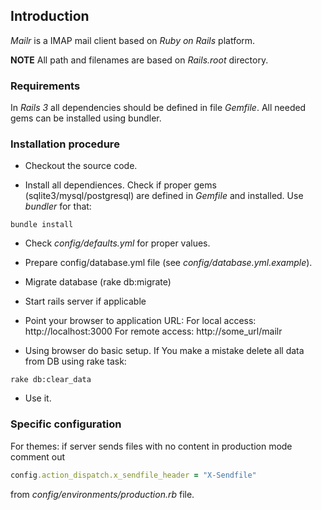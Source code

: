 ## Introduction
_Mailr_ is a IMAP mail client based on _Ruby on Rails_ platform.

**NOTE** All path and filenames are based on _Rails.root_ directory.

### Requirements

In _Rails 3_ all dependencies should be defined in file _Gemfile_. All needed gems can be installed using bundler.

### Installation procedure

* Checkout the source code.

* Install all dependiences. Check if proper gems (sqlite3/mysql/postgresql) are defined in _Gemfile_ and installed. Use _bundler_ for that:

```shell
bundle install
```

* Check _config/defaults.yml_ for proper values.

* Prepare config/database.yml file (see _config/database.yml.example_).

* Migrate database (rake db:migrate)

* Start rails server if applicable

* Point your browser to application URL:
  For local access: http://localhost:3000
  For remote access: http://some_url/mailr

* Using browser do basic setup. If You make a mistake delete all data from DB using rake task:

```shell
rake db:clear_data
```

* Use it.

### Specific configuration

For themes: if server sends files with no content in production mode comment out

```ruby
config.action_dispatch.x_sendfile_header = "X-Sendfile"
```

from _config/environments/production.rb_ file.
